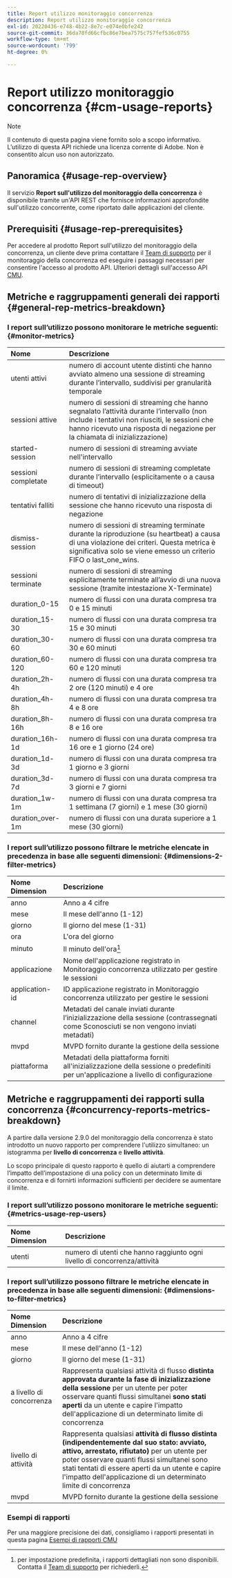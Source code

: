 ```yaml
---
title: Report utilizzo monitoraggio concorrenza
description: Report utilizzo monitoraggio concorrenza
exl-id: 20220436-e748-4b22-8e7c-e074e0bfe242
source-git-commit: 36da78fd66cfbc86e7bea7575c757fef536c0755
workflow-type: tm+mt
source-wordcount: '799'
ht-degree: 0%

---
```


# Report utilizzo monitoraggio concorrenza {#cm-usage-reports}

>[!NOTE]
>
>Il contenuto di questa pagina viene fornito solo a scopo informativo. L’utilizzo di questa API richiede una licenza corrente di Adobe. Non è consentito alcun uso non autorizzato.



## Panoramica {#usage-rep-overview}

Il servizio **Report sull&#39;utilizzo del monitoraggio della concorrenza** è disponibile tramite un&#39;API REST che fornisce informazioni approfondite sull&#39;utilizzo concorrente, come riportato dalle applicazioni del cliente.

## Prerequisiti {#usage-rep-prerequisites}

Per accedere al prodotto Report sull&#39;utilizzo del monitoraggio della concorrenza, un cliente deve prima contattare il [Team di supporto](mailto:tve-support@adobe.com) per il monitoraggio della concorrenza ed eseguire i passaggi necessari per consentire l&#39;accesso al prodotto API. Ulteriori dettagli sull&#39;accesso API [CMU](/help/concurrency-monitoring/cmu-api-access.md).

## Metriche e raggruppamenti generali dei rapporti {#general-rep-metrics-breakdown}

### I report sull’utilizzo possono monitorare le metriche seguenti:{#monitor-metrics}

| Nome | Descrizione |
|:---|:---|
| utenti attivi | numero di account utente distinti che hanno avviato almeno una sessione di streaming durante l’intervallo, suddivisi per granularità temporale |
| sessioni attive | numero di sessioni di streaming che hanno segnalato l’attività durante l’intervallo (non include i tentativi non riusciti, le sessioni che hanno ricevuto una risposta di negazione per la chiamata di inizializzazione) |
| started-session | numero di sessioni di streaming avviate nell&#39;intervallo |
| sessioni completate | numero di sessioni di streaming completate durante l’intervallo (esplicitamente o a causa di timeout) |
| tentativi falliti | numero di tentativi di inizializzazione della sessione che hanno ricevuto una risposta di negazione |
| dismiss-session | numero di sessioni di streaming terminate durante la riproduzione (su heartbeat) a causa di una violazione dei criteri. Questa metrica è significativa solo se viene emesso un criterio FIFO o last_one_wins. |
| sessioni terminate | numero di sessioni di streaming esplicitamente terminate all’avvio di una nuova sessione (tramite intestazione X-Terminate) |
| duration_0-15 | numero di flussi con una durata compresa tra 0 e 15 minuti |
| duration_15-30 | numero di flussi con una durata compresa tra 15 e 30 minuti |
| duration_30-60 | numero di flussi con una durata compresa tra 30 e 60 minuti |
| duration_60-120 | numero di flussi con una durata compresa tra 60 e 120 minuti |
| duration_2h-4h | numero di flussi con una durata compresa tra 2 ore (120 minuti) e 4 ore |
| duration_4h-8h | numero di flussi con una durata compresa tra 4 e 8 ore |
| duration_8h-16h | numero di flussi con una durata compresa tra 8 e 16 ore |
| duration_16h-1d | numero di flussi con una durata compresa tra 16 ore e 1 giorno (24 ore) |
| duration_1d-3d | numero di flussi con una durata compresa tra 1 giorno e 3 giorni |
| duration_3d-7d | numero di flussi con una durata compresa tra 3 giorni e 7 giorni |
| duration_1w-1m | numero di flussi con una durata compresa tra 1 settimana (7 giorni) e 1 mese (30 giorni) |
| duration_over-1m | numero di flussi con una durata superiore a 1 mese (30 giorni) |

### I report sull’utilizzo possono filtrare le metriche elencate in precedenza in base alle seguenti dimensioni: {#dimensions-2-filter-metrics}

| Nome Dimension | Descrizione |
|:---------------|:------------------------------------------------------------------------------------------------------------------|
| anno | Anno a 4 cifre |
| mese | Il mese dell&#39;anno (1-12) |
| giorno | Il giorno del mese (1-31) |
| ora | L&#39;ora del giorno |
| minuto | Il minuto dell&#39;ora[^1] |
| applicazione | Nome dell&#39;applicazione registrato in Monitoraggio concorrenza utilizzato per gestire le sessioni |
| application-id | ID applicazione registrato in Monitoraggio concorrenza utilizzato per gestire le sessioni |
| channel | Metadati del canale inviati durante l’inizializzazione della sessione (contrassegnati come Sconosciuti se non vengono inviati metadati) |
| mvpd | MVPD fornito durante la gestione della sessione |
| piattaforma | Metadati della piattaforma forniti all&#39;inizializzazione della sessione o predefiniti per un&#39;applicazione a livello di configurazione |

## Metriche e raggruppamenti dei rapporti sulla concorrenza {#concurrency-reports-metrics-breakdown}

A partire dalla versione 2.9.0 del monitoraggio della concorrenza è stato introdotto un nuovo rapporto per comprendere l&#39;utilizzo simultaneo: un istogramma per **livello di concorrenza** e **livello attività**.

Lo scopo principale di questo rapporto è quello di aiutarti a comprendere l’impatto dell’impostazione di una policy con un determinato limite di concorrenza e di fornirti informazioni sufficienti per decidere se aumentare il limite.

### I report sull’utilizzo possono monitorare le metriche seguenti: {#metrics-usage-rep-users}

| Nome Dimension | Descrizione |
|:---|:---|
| utenti | numero di utenti che hanno raggiunto ogni livello di concorrenza/attività |

### I report sull’utilizzo possono filtrare le metriche elencate in precedenza in base alle seguenti dimensioni: {#dimensions-to-filter-metrics}

| Nome Dimension | Descrizione |
|:---|:---|
| anno | Anno a 4 cifre |
| mese | Il mese dell&#39;anno (1-12) |
| giorno | Il giorno del mese (1-31) |
| a livello di concorrenza | Rappresenta qualsiasi attività di flusso **distinta approvata durante la fase di inizializzazione della sessione** per un utente per poter osservare quanti flussi simultanei **sono stati aperti** da un utente e capire l&#39;impatto dell&#39;applicazione di un determinato limite di concorrenza |
| livello di attività | Rappresenta qualsiasi **attività di flusso distinta (indipendentemente dal suo stato: avviato, attivo, arrestato, rifiutato)** per un utente per poter osservare quanti flussi simultanei sono stati tentati di essere aperti da un utente e capire l&#39;impatto dell&#39;applicazione di un determinato limite di concorrenza |
| mvpd | MVPD fornito durante la gestione della sessione |

### Esempi di rapporti

Per una maggiore precisione dei dati, consigliamo i rapporti presentati in questa pagina [Esempi di rapporti CMU](/help/concurrency-monitoring/cm-usage-reports-examples.md)

[^1]: per impostazione predefinita, i rapporti dettagliati non sono disponibili. Contatta il [Team di supporto](mailto:tve-support@adobe.com) per richiederli.